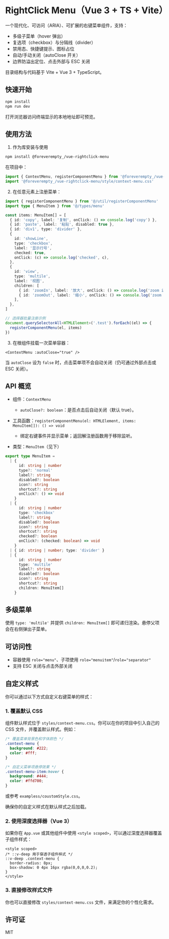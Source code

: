 # RightClick Menu（Vue 3 + TS + Vite）

一个现代化、可访问（ARIA）、可扩展的右键菜单组件，支持：

- 多级子菜单（hover 弹出）
- 复选项（checkbox）与分隔线（divider）
- 禁用态、快捷键提示、图标占位
- 自动/手动关闭（autoClose 开关）
- 边界防溢出定位、点击外部与 ESC 关闭

目录结构与代码基于 Vite + Vue 3 + TypeScript。

## 快速开始

```bash
npm install
npm run dev
```

打开浏览器访问终端显示的本地地址即可预览。

## 使用方法

1. 作为库安装与使用

```bash
npm install @foreverempty_/vue-rightclick-menu
```

在项目中：

```ts
import { ContextMenu, registerComponentMenu } from '@foreverempty_/vue-rightclick-menu'
import '@foreverempty_/vue-rightclick-menu/style/context-menu.css' 
```

2. 在任意元素上注册菜单：

```ts
import { registerComponentMenu } from '@/util/registerComponentMenu'
import type { MenuItem } from '@/types/menu'

const items: MenuItem[] = [
  { id: 'copy', label: '复制', onClick: () => console.log('copy') },
  { id: 'paste', label: '粘贴', disabled: true },
  { id: 'div1', type: 'divider' },
  {
    id: 'showLine',
    type: 'checkbox',
    label: '显示行号',
    checked: true,
    onClick: (c) => console.log('checked', c),
  },
  {
    id: 'view',
    type: 'multile',
    label: '视图',
    children: [
      { id: 'zoomIn', label: '放大', onClick: () => console.log('zoom in') },
      { id: 'zoomOut', label: '缩小', onClick: () => console.log('zoom out') },
    ],
  },
]

// 选择器批量注册示例
document.querySelectorAll<HTMLElement>('.test').forEach((el) => {
  registerComponentMenu(el, items)
})
```

3. 在根组件挂载一次菜单容器：

```vue
<ContextMenu :autoClose="true" />
```

当 `autoClose` 设为 `false` 时，点击菜单项不会自动关闭（仍可通过外部点击或 ESC 关闭）。

## API 概览

- 组件：`ContextMenu`
  - `autoClose?: boolean`：是否点击后自动关闭（默认 true）。

- 工具函数：`registerComponentMenu(el: HTMLElement, items: MenuItem[]): () => void`
  - 绑定右键事件并显示菜单；返回解注册函数用于移除监听。

- 类型：`MenuItem`（见下）

```ts
export type MenuItem =
  | {
      id: string | number
      type?: 'normal'
      label?: string
      disabled?: boolean
      icon?: string
      shortcut?: string
      onClick?: () => void
    }
  | {
      id: string | number
      type: 'checkbox'
      label?: string
      disabled?: boolean
      icon?: string
      shortcut?: string
      checked?: boolean
      onClick?: (checked: boolean) => void
    }
  | { id: string | number; type: 'divider' }
  | {
      id: string | number
      type: 'multile'
      label?: string
      disabled?: boolean
      icon?: string
      shortcut?: string
      children: MenuItem[]
    }
```

## 多级菜单

使用 `type: 'multile'` 并提供 `children: MenuItem[]` 即可递归渲染。悬停父项会在右侧弹出子菜单。

## 可访问性

- 容器使用 `role="menu"`、子项使用 `role="menuitem"`/`role="separator"`
- 支持 ESC 关闭与点击外部关闭

## 自定义样式

你可以通过以下方式自定义右键菜单的样式：

### 1. 覆盖默认 CSS

组件默认样式位于 `styles/context-menu.css`。你可以在你的项目中引入自己的 CSS 文件，并覆盖默认样式。例如：

```css
/* 覆盖菜单背景色和字体颜色 */
.context-menu {
  background: #222;
  color: #fff;
}

/* 自定义菜单项悬停效果 */
.context-menu-item:hover {
  background: #444;
  color: #ffd700;
}
```

或参考 `exampless/coustomStyle.css`。

确保你的自定义样式在默认样式之后加载。

### 2. 使用深度选择器（Vue 3）

如果你在 `App.vue` 或其他组件中使用 `<style scoped>`，可以通过深度选择器覆盖子组件样式：

```vue
<style scoped>
/* ::v-deep 用于穿透子组件样式 */
::v-deep .context-menu {
  border-radius: 8px;
  box-shadow: 0 4px 16px rgba(0,0,0,0.2);
}
</style>
```

### 3. 直接修改样式文件

你也可以直接修改 `styles/context-menu.css` 文件，来满足你的个性化需求。

## 许可证

MIT
